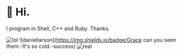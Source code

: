 # 📠 Hi.
I program in Shell, C++ and Ruby. Thanks.

![lol](https://img.shields.io/badge/Pretty-cool-informational) ![daniellarson](https://img.shields.io/badge/Grace can you seen them.-It's so cold.-success)
![real](https://img.shields.io/badge/ㅤㅤㅤ-real-red)
